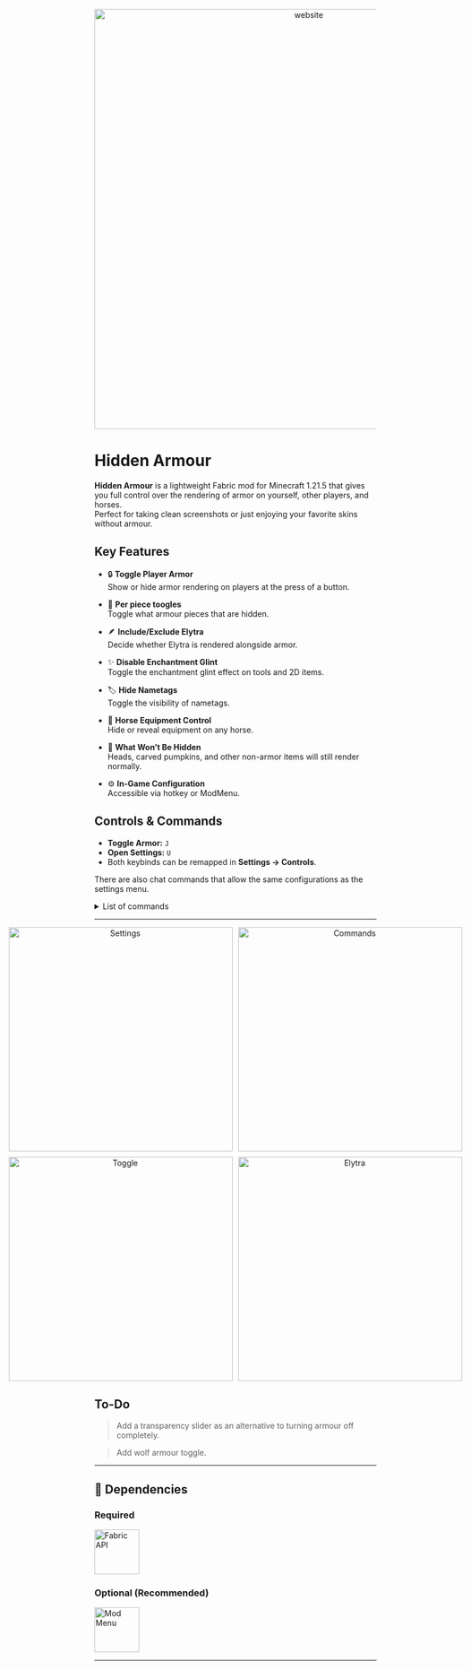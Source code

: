 <p align="center">
<a href="https://www.haagensen.me">
  <img
    src="https://cdn.modrinth.com/data/cached_images/b811a708d2a8f791cf233906b023325b01812d2e.png"
    alt="website"
    width="750"
    loading="lazy"
  />
</a>
<br>

# Hidden Armour

**Hidden Armour** is a lightweight Fabric mod for Minecraft 1.21.5 that gives you full control over the rendering of
armor on yourself, other players, and horses.  
Perfect for taking clean screenshots or just enjoying your favorite skins without armour.

## Key Features

- 🔒 **Toggle Player Armor**  
  Show or hide armor rendering on players at the press of a button.

- 👕 **Per piece toogles** <br>
  Toggle what armour pieces that are hidden.

- 🪶 **Include/Exclude Elytra**  
  Decide whether Elytra is rendered alongside armor.

- ✨ **Disable Enchantment Glint**  
  Toggle the enchantment glint effect on tools and 2D items.

- 🏷️ **Hide Nametags**  
  Toggle the visibility of nametags.

- 🐴 **Horse Equipment Control**  
  Hide or reveal equipment on any horse.

- 🎃 **What Won’t Be Hidden**  
  Heads, carved pumpkins, and other non-armor items will still render normally.

- ⚙️ **In-Game Configuration**  
  Accessible via hotkey or ModMenu.

## Controls & Commands

- **Toggle Armor:** `J`
- **Open Settings:** `U`
- Both keybinds can be remapped in **Settings → Controls**.

There are also chat commands that allow the same configurations as the settings menu.

<details>
<summary>List of commands</summary>

```/hiddenarmour enable```  
Enable armour hiding

```/hiddenarmour disable```  
Disable armour hiding

```/hiddenarmour status```  
Show armour hide status

```/hiddenarmour elytra enable```  
Include elytra in hiding

```/hiddenarmour elytra disable```  
Exclude elytra from hiding

```/hiddenarmour elytra status```  
Show elytra hide status
</details>


---

<div align="center" style="display: grid; grid-template-columns: repeat(2, auto); gap: 10px; justify-content: center; align-items: center;">
  <img
    src="https://cdn.modrinth.com/data/cached_images/abd2b456d84ae14f7e4daec0bd5faf9aa00f59ef.png"
    alt="Settings"
    width="400"
    loading="lazy"
    style="height: auto; display: block; margin: 0 auto;"
  />
  <img
    src="https://cdn.modrinth.com/data/cached_images/1943931a2c18112bb45de3d571b5d7bf1b53fe44.gif"
    alt="Commands"
    width="400"
    loading="lazy"
    style="height: auto; display: block; margin: 0 auto;"
  />
  <img
    src="https://cdn.modrinth.com/data/cached_images/156f96813e6e5cfb29c271e4a1432d6f78bc887a.gif"
    alt="Toggle"
    width="400"
    loading="lazy"
    style="height: auto; display: block; margin: 0 auto;"
  />
  <img
    src="https://cdn.modrinth.com/data/cached_images/4999092ec350127b0c1283c13573265a42a05498.gif"
    alt="Elytra"
    width="400"
    loading="lazy"
    style="height: auto; display: block; margin: 0 auto;"
  />
</div>

## To-Do

> Add a transparency slider as an alternative to turning armour off completely.

> Add wolf armour toggle.

---

## 🔗 Dependencies

### Required

<a href="https://modrinth.com/mod/fabric-api">
  <img
    src="https://cdn.modrinth.com/data/cached_images/b541ef52cf8c8e8d990ac261f745a0d405896096.png"
    alt="Fabric API"
    width="80"
    loading="lazy"
  />
</a>

### Optional (Recommended)

<a href="https://modrinth.com/mod/modmenu">
  <img
    src="https://cdn.modrinth.com/data/cached_images/09f9500c73623d8ee3d3608dba843f86e94c1f5e_0.webp"
    alt="Mod Menu"
    width="80"
    loading="lazy"
  />
</a>

---


